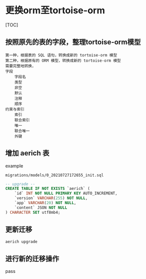 # 更换orm至tortoise-orm

[TOC]

## 按照原先的表的字段，整理tortoise-orm模型

```text
第一种，根据表的 SQL 语句，转换成新的 tortoise-orm 模型
第二种，根据原有的 ORM 模型，转换成新的 tortoise-orm 模型
需要完整地转换，
字段
    字段名
    类型
    非空
    默认
    注释
    顺序
约束与索引
    索引
    联合索引
    唯一
    联合唯一
    外键
```

## 增加 aerich 表

example

`migrations/models/0_20210727172655_init.sql`

```sql
-- upgrade --
CREATE TABLE IF NOT EXISTS `aerich` (
    `id` INT NOT NULL PRIMARY KEY AUTO_INCREMENT,
    `version` VARCHAR(255) NOT NULL,
    `app` VARCHAR(20) NOT NULL,
    `content` JSON NOT NULL
) CHARACTER SET utf8mb4;

```

## 更新迁移

```bash
aerich upgrade
```

## 进行新的迁移操作

pass
